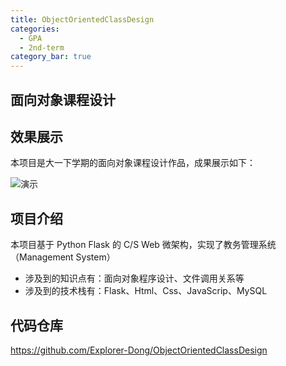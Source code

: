 ```yaml
---
title: ObjectOrientedClassDesign
categories:
  - GPA
  - 2nd-term
category_bar: true
---
```


## 面向对象课程设计

## 效果展示

本项目是大一下学期的面向对象课程设计作品，成果展示如下：

![演示](https://dwj-oss.oss-cn-nanjing.aliyuncs.com/images/202402180130011.gif)

## 项目介绍

本项目基于 Python Flask 的 C/S Web 微架构，实现了教务管理系统（Management System）

- 涉及到的知识点有：面向对象程序设计、文件调用关系等
- 涉及到的技术栈有：Flask、Html、Css、JavaScrip、MySQL

## 代码仓库

https://github.com/Explorer-Dong/ObjectOrientedClassDesign